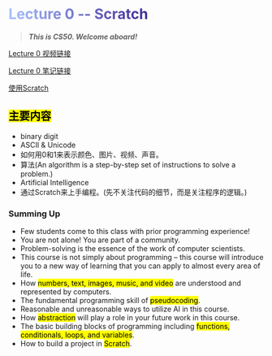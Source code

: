 # <span style="background: linear-gradient(90deg, #a8c0ff, #3f2b96); -webkit-background-clip: text; -webkit-text-fill-color: transparent; background-clip: text;">Lecture 0 -- Scratch</span>
> ***This is CS50. Welcome aboard!***

[Lecture 0 视频链接](https://www.youtube.com/watch?v=2WtPyqwTLKM)


[Lecture 0 笔记链接](https://cs50.harvard.edu/x/2025/notes/0/)


[使用Scratch](https://scratch.mit.edu/)

## <mark>主要内容</mark>

- binary digit
- ASCII & Unicode
- 如何用0和1来表示颜色、图片、视频、声音。
- 算法(An algorithm is a step-by-step set of instructions to solve a problem.)
- Artificial Intelligence
- 通过Scratch来上手编程。(先不关注代码的细节，而是关注程序的逻辑。)

### Summing Up
- Few students come to this class with prior programming experience!
- You are not alone! You are part of a community.
- Problem-solving is the essence of the work of computer scientists.
- This course is not simply about programming – this course will introduce you to a new way of learning that you can apply to almost every area of life.
- How <mark>numbers, text, images, music, and video</mark> are understood and represented by computers.
- The fundamental programming skill of <mark>pseudocoding</mark>.
- Reasonable and unreasonable ways to utilize AI in this course.
- How <mark>abstraction</mark> will play a role in your future work in this course.
- The basic building blocks of programming including <mark>functions, conditionals, loops, and variables</mark>.
- How to build a project in <mark>Scratch</mark>.